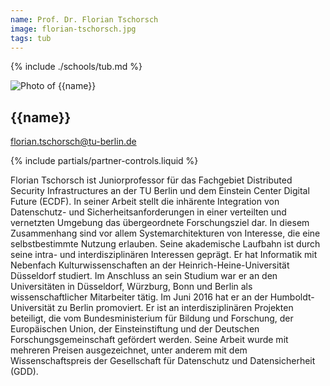 ```yaml
---
name: Prof. Dr. Florian Tschorsch
image: florian-tschorsch.jpg
tags: tub
---
```


{% include ./schools/tub.md %}

<div class="component-partner">

![Photo of {{name}}](/assets/images/{{image}})

<div>

## {{name}}

[florian.tschorsch@tu-berlin.de](mailto:florian.tschorsch@tu-berlin.de)


</div>
{% include partials/partner-controls.liquid %}
</div>

Florian Tschorsch ist Juniorprofessor für das Fachgebiet Distributed Security Infrastructures an der TU Berlin und dem Einstein Center Digital Future (ECDF). In seiner Arbeit stellt die inhärente Integration von Datenschutz- und Sicherheitsanforderungen in einer verteilten und vernetzten Umgebung das übergeordnete Forschungsziel dar. In diesem Zusammenhang sind vor allem Systemarchitekturen von Interesse, die eine selbstbestimmte Nutzung erlauben. Seine akademische Laufbahn ist durch seine intra- und interdisziplinären Interessen geprägt. Er hat Informatik mit Nebenfach Kulturwissenschaften an der Heinrich-Heine-Universität Düsseldorf studiert. Im Anschluss an sein Studium war er an den Universitäten in Düsseldorf, Würzburg, Bonn und Berlin als wissenschaftlicher Mitarbeiter tätig. Im Juni 2016 hat er an der Humboldt-Universität zu Berlin promoviert. Er ist an interdisziplinären Projekten beteiligt, die vom Bundesministerium für Bildung und Forschung, der Europäischen Union, der Einsteinstiftung und der Deutschen Forschungsgemeinschaft gefördert werden. Seine Arbeit wurde mit mehreren Preisen ausgezeichnet, unter anderem mit dem Wissenschaftspreis der Gesellschaft für Datenschutz und Datensicherheit (GDD).
